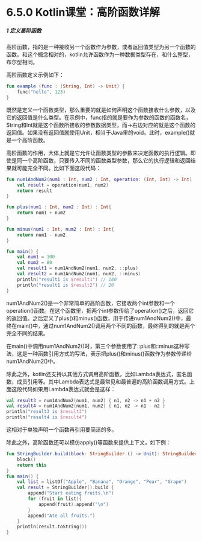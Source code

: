 # 6.5.0 Kotlin课堂：高阶函数详解

##### 1 定义高阶函数

高阶函数，指的是一种接收另一个函数作为参数，或者返回值类型为另一个函数的函数。和这个概念相对的，kotlin允许函数作为一种数据类型存在，和什么整型，布尔型相同。

高阶函数定义示例如下：

```kotlin
fun example (func : (String, Int) -> Unit) {
	func("hello", 123)
}
```

既然是定义一个函数类型，那么重要的就是如何声明这个函数接收什么参数，以及它的返回值是什么类型。在示例中，func指的就是要作为参数的函数的函数名，String和Int就是这个函数所接收的参数数据类型，而->右边对应的就是这个函数的返回值。如果没有返回值就使用Unit，相当于Java里的void。此时，example()就是一个高阶函数。

高阶函数的作用，大体上就是它允许让函数类型的参数来决定函数的执行逻辑。即使是同一个高阶函数，只要传入不同的函数类型参数，那么它的执行逻辑和返回结果就可能完全不同。比如下面这段代码：

```kotlin
fun num1AndNum2(num1 : Int, num2 : Int, operation: (Int, Int) -> Int) : Int {
    val result = operation(num1, num2)
    return result
}

fun plus(num1 : Int, num2 : Int) : Int{
    return num1 + num2
}

fun minus(num1 : Int, num2 : Int) : Int{
    return num1 - num2
}

fun main() {
    val num1 = 100
    val num2 = 80
    val result1 = num1AndNum2(num1, num2, ::plus)
    val result2 = num1AndNum2(num1, num2, ::minus)
    println("result1 is $result1") // 180
    println("result1 is $result2") // 20
}
```

num1AndNum2()是一个非常简单的高阶函数，它接收两个int参数和一个operation()函数。在这个函数里，把两个int参数传给了operation()之后，返回它的返回值。之后定义了plus()和minus()函数，用于传进num1AndNum2()中，最终在main()中，通过num1AndNum2()调用两个不同的函数，最终得到的就是两个完全不同的结果。

在main()中调用num1AndNum2()时，第三个参数使用了::plus和::minus这种写法，这是一种函数引用方式的写法，表示把plus()和minus()函数作为参数传递给num1AndNum2()中。

除此之外，kotlin还支持以其他方式调用高阶函数，比如Lambda表达式，匿名函数，成员引用等。其中Lambda表达式是最常见和最普遍的高阶函数调用方式。上面这段代码如果用Lambda表达式就会是这样：

```kotlin
val result3 = num1AndNum2(num1, num2) { n1, n2 -> n1 + n2 }
val result4 = num1AndNum2(num1, num2) { n1, n2 -> n1 - n2 }
println("result3 is $result3")
println("result4 is $result4")
```

这相对于单独声明一个函数再引用要简洁的多。

除此之外，高阶函数还可以模仿apply()等函数来提供上下文，如下例：

```kotlin
fun StringBuilder.build(block: StringBuilder.() -> Unit): StringBuilder {
    block()
    return this
}
fun main() {
    val list = listOf("Apple", "Banana", "Orange", "Pear", "Grape")
    val result = StringBuilder().build { 
        append("Start eating fruits.\n")
        for (fruit in list){
            append(fruit).append("\n")
        }
        append("Ate all fruits.")
    }
    println(result.toString())
}
```
